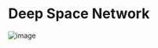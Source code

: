 # Deep Space Network

![image](https://user-images.githubusercontent.com/33184844/147782676-ed402097-4c7b-4601-a1a8-4623295a03a9.png)
